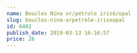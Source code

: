 ```yaml
---
name: Boucles Nina or/pétrole irisé/opal
slug: boucles-nina-orpetrole-iriseopal
id: 6482
publish_date: 2019-03-13 16:16:57
price: 26
---
```

